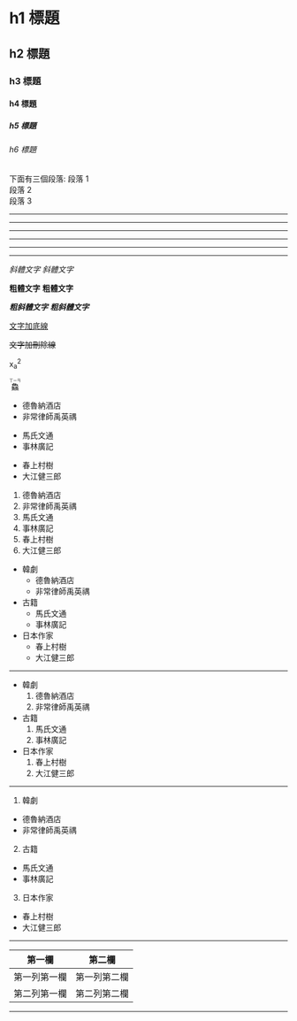 # h1 標題
## h2 標題
### h3 標題
#### h4 標題
##### h5 標題
###### h6 標題
下面有三個段落:
段落 1  
段落 2  
段落 3  

***
* * *
---
- - -
___
_ _ _ 

*斜體文字*
_斜體文字_

**粗體文字**
__粗體文字__

***粗斜體文字***
___粗斜體文字___

<u>文字加底線</u>

~~文字加刪除線~~

x<sub>a</sub><sup>2</sup>

<ruby>鱻<rt>ㄒㄧㄢ</rt></ruby>

* 德魯納酒店
* 非常律師禹英禑
+ 馬氏文通
+ 事林廣記
- 春上村樹
- 大江健三郎

1. 德魯納酒店
2. 非常律師禹英禑
3. 馬氏文通
4. 事林廣記
5. 春上村樹
6. 大江健三郎

* 韓劇
  - 德魯納酒店
  - 非常律師禹英禑
* 古籍
  + 馬氏文通
  + 事林廣記
* 日本作家
  - 春上村樹
  - 大江健三郎

---
* 韓劇
  1. 德魯納酒店
  2. 非常律師禹英禑
* 古籍
  1. 馬氏文通
  2. 事林廣記
* 日本作家
  1. 春上村樹
  2. 大江健三郎

---
1. 韓劇
  - 德魯納酒店
  - 非常律師禹英禑
2. 古籍
  + 馬氏文通
  + 事林廣記
3. 日本作家
  * 春上村樹
  * 大江健三郎

---
|第一欄   |第二欄   |
|-|-|
|第一列第一欄   |第一列第二欄   |
|第二列第一欄   |第二列第二欄   |

---


